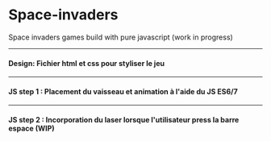# Space-invaders
Space invaders games build with pure javascript (work in progress)

***

#### Design: Fichier html et css pour styliser le jeu

***

#### JS step 1 : Placement du vaisseau et animation à l'aide du JS ES6/7

***

#### JS step 2 : Incorporation du laser lorsque l'utilisateur press la barre espace (WIP)
